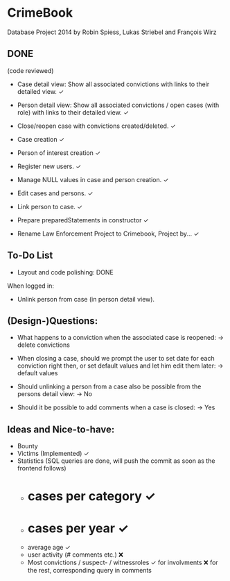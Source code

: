 CrimeBook
=========

Database Project 2014
by Robin Spiess, Lukas Striebel and François Wirz


DONE
-----------
(code reviewed)

- Case detail view: Show all associated convictions with links to their detailed view. ✓

- Person detail view: Show all associated convictions / open cases (with role)  with links to their detailed view. ✓

- Close/reopen case with convictions created/deleted. ✓

- Case creation ✓

- Person of interest creation ✓

- Register new users. ✓

- Manage NULL values in case and person creation. ✓

- Edit cases and persons. ✓

- Link person to case. ✓

- Prepare preparedStatements in constructor ✓

- Rename Law Enforcement Project to Crimebook, Project by... ✓




To-Do List
-----------

- Layout and code polishing: DONE


When logged in:
  - Unlink person from case (in person detail view).
  



(Design-)Questions:
-----------

- What happens to a conviction when the associated case is reopened:
    -> delete convictions


- When closing a case, should we prompt the user to set date for each conviction right then, or set default values and let him edit them later:
    -> default values

- Should unlinking a person from a case also be possible from the persons detail view:
    -> No

- Should it be possible to add comments when a case is closed:
    -> Yes

Ideas and Nice-to-have:
-----------

- Bounty
- Victims (Implemented) ✓
- Statistics (SQL queries are done, will push the commit as soon as the frontend follows)
  - # cases per category ✓
  - # cases per year ✓
  - average age ✓
  - user activity (# comments etc.) ❌
  - Most convictions / suspect- / witnessroles ✓ for involvments ❌ for the rest, corresponding query in  comments
